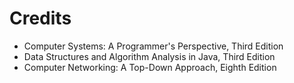 # Credits
- Computer Systems: A Programmer's Perspective, Third Edition
- Data Structures and Algorithm Analysis in Java, Third Edition
- Computer Networking: A Top-Down Approach, Eighth Edition
